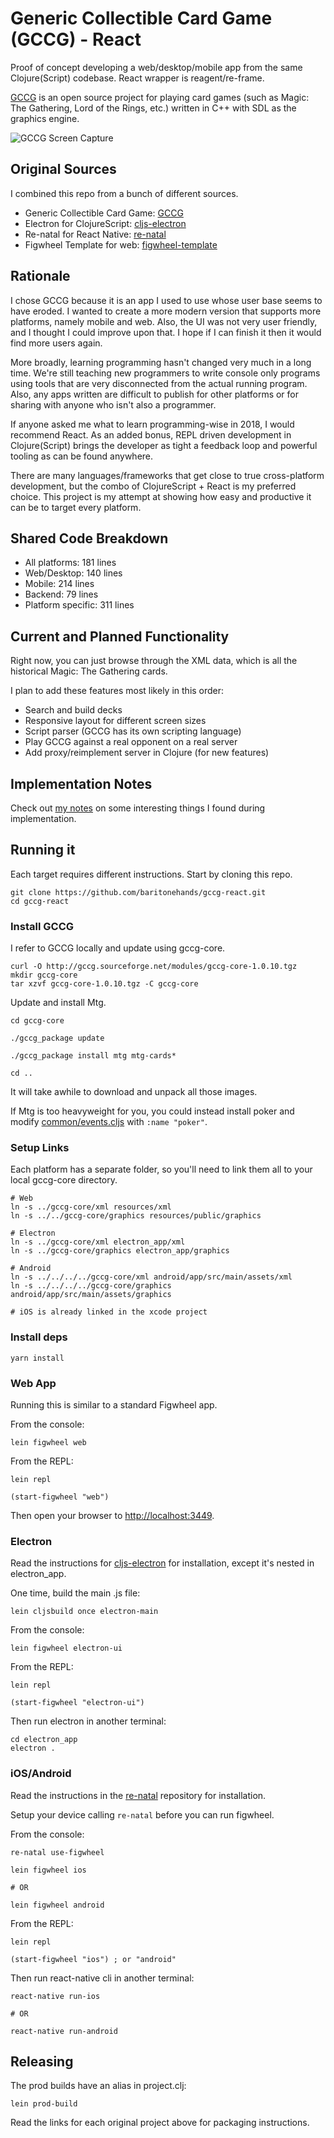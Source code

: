 # Generic Collectible Card Game (GCCG) - React

Proof of concept developing a web/desktop/mobile app from the same Clojure(Script)
codebase. React wrapper is reagent/re-frame.

[GCCG](http://gccg.sourceforge.net/) is an open source project for playing card
games (such as Magic: The Gathering, Lord of the Rings, etc.) written in C++
with SDL as the graphics engine.

![GCCG Screen Capture](docs/GCCGScreenCap.gif)

## Original Sources

I combined this repo from a bunch of different sources.

* Generic Collectible Card Game: [GCCG](http://gccg.sourceforge.net/)
* Electron for ClojureScript: [cljs-electron](https://github.com/Gonzih/cljs-electron)
* Re-natal for React Native: [re-natal](https://github.com/drapanjanas/re-natal)
* Figwheel Template for web: [figwheel-template](https://github.com/bhauman/figwheel-template)

## Rationale

I chose GCCG because it is an app I used to use whose user base seems to have eroded.
I wanted to create a more modern version that supports more platforms, namely mobile
and web. Also, the UI was not very user friendly, and I thought I could improve upon
that. I hope if I can finish it then it would find more users again.

More broadly, learning programming hasn't changed very much in a long time. We're still
teaching new programmers to write console only programs using tools that are very
disconnected from the actual running program. Also, any apps written are difficult to
publish for other platforms or for sharing with anyone who isn't also a programmer.

If anyone asked me what to learn programming-wise in 2018, I would recommend React. As
an added bonus, REPL driven development in Clojure(Script) brings the developer
as tight a feedback loop and powerful tooling as can be found anywhere.

There are many languages/frameworks that get close to true cross-platform
development, but the combo of ClojureScript + React is my preferred choice. This
project is my attempt at showing how easy and productive it can be to target
every platform.

## Shared Code Breakdown

* All platforms: 181 lines
* Web/Desktop: 140 lines
* Mobile: 214 lines
* Backend: 79 lines
* Platform specific: 311 lines

## Current and Planned Functionality

Right now, you can just browse through the XML data, which is all the historical
Magic: The Gathering cards.

I plan to add these features most likely in this order:

* Search and build decks
* Responsive layout for different screen sizes
* Script parser (GCCG has its own scripting language)
* Play GCCG against a real opponent on a real server
* Add proxy/reimplement server in Clojure (for new features)

## Implementation Notes

Check out [my notes](docs/notes.md) on some interesting things I found during implementation.

## Running it

Each target requires different instructions. Start by cloning this repo.

    git clone https://github.com/baritonehands/gccg-react.git
    cd gccg-react

### Install GCCG

I refer to GCCG locally and update using gccg-core.

```
curl -O http://gccg.sourceforge.net/modules/gccg-core-1.0.10.tgz
mkdir gccg-core
tar xzvf gccg-core-1.0.10.tgz -C gccg-core
```

Update and install Mtg.

```
cd gccg-core

./gccg_package update

./gccg_package install mtg mtg-cards*

cd ..
```

It will take awhile to download and unpack all those images.

If Mtg is too heavyweight for you, you could instead install poker and
modify [common/events.cljs](src/common/gccg/common/events.cljs) with
```:name "poker"```.

### Setup Links

Each platform has a separate folder, so you'll need to link them all to
your local gccg-core directory.

```
# Web
ln -s ../gccg-core/xml resources/xml
ln -s ../../gccg-core/graphics resources/public/graphics

# Electron
ln -s ../gccg-core/xml electron_app/xml
ln -s ../gccg-core/graphics electron_app/graphics

# Android
ln -s ../../../../gccg-core/xml android/app/src/main/assets/xml
ln -s ../../../../gccg-core/graphics android/app/src/main/assets/graphics

# iOS is already linked in the xcode project
```

### Install deps

    yarn install

### Web App

Running this is similar to a standard Figwheel app.

From the console:

    lein figwheel web

From the REPL:

    lein repl

    (start-figwheel "web")

Then open your browser to [http://localhost:3449](http://localhost:3449).

### Electron

Read the instructions for [cljs-electron](https://github.com/Gonzih/cljs-electron) for installation, except it's nested in electron_app.

One time, build the main .js file:

    lein cljsbuild once electron-main

From the console:

    lein figwheel electron-ui

From the REPL:

    lein repl

    (start-figwheel "electron-ui")

Then run electron in another terminal:

    cd electron_app
    electron .

### iOS/Android

Read the instructions in the [re-natal](https://github.com/drapanjanas/re-natal) repository for installation.

Setup your device calling `re-natal` before you can run figwheel.

From the console:

    re-natal use-figwheel

    lein figwheel ios

    # OR

    lein figwheel android

From the REPL:

    lein repl

    (start-figwheel "ios") ; or "android"

Then run react-native cli in another terminal:

    react-native run-ios

    # OR

    react-native run-android

## Releasing

The prod builds have an alias in project.clj:

    lein prod-build

Read the links for each original project above for packaging instructions.
